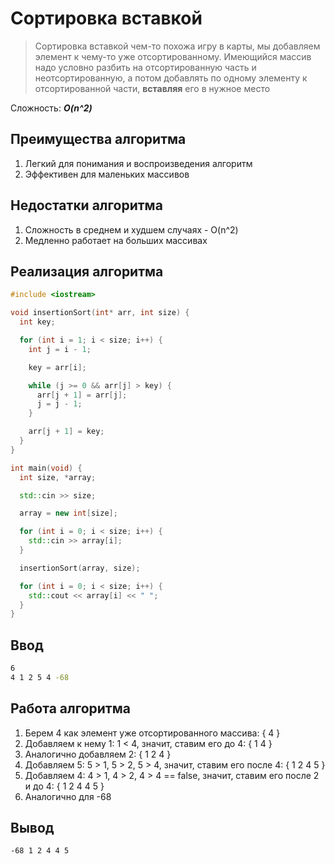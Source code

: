 # Сортировка вставкой

> Сортировка вставкой чем-то похожа игру в карты, мы добавляем элемент к чему-то уже отсортированному.
> Имеющийся массив надо условно разбить на отсортированную часть и неотсортированную, а потом добавлять по одному элементу к отсортированной части, **вставляя** его в нужное место

Сложность: ***O(n^2)***

## Преимущества алгоритма
1. Легкий для понимания и воспроизведения алгоритм
2. Эффективен для маленьких массивов

## Недостатки алгоритма
1. Сложность в среднем и худшем случаях - O(n^2)
2. Медленно работает на больших массивах

## Реализация алгоритма

```cpp
#include <iostream>

void insertionSort(int* arr, int size) {
  int key;

  for (int i = 1; i < size; i++) {
    int j = i - 1;

    key = arr[i];

    while (j >= 0 && arr[j] > key) {
      arr[j + 1] = arr[j];
      j = j - 1;
    }

    arr[j + 1] = key;
  }
}

int main(void) {
  int size, *array;

  std::cin >> size;

  array = new int[size];

  for (int i = 0; i < size; i++) {
    std::cin >> array[i];
  }

  insertionSort(array, size);

  for (int i = 0; i < size; i++) {
    std::cout << array[i] << " ";
  }
}
```

## Ввод

```bash
6
4 1 2 5 4 -68
```

## Работа алгоритма
1. Берем 4 как элемент уже отсортированного массива: { 4 }
2. Добавляем к нему 1: 1 < 4, значит, ставим его до 4: { 1 4 }
3. Аналогично добавляем 2: { 1 2 4 }
4. Добавляем 5: 5 > 1, 5 > 2, 5 > 4, значит, ставим его после 4: { 1 2 4 5 }
5. Добавляем 4: 4 > 1, 4 > 2, 4 > 4 == false, значит, ставим его после 2 и до 4: { 1 2 4 4 5 }
6. Аналогично для -68

## Вывод

```bash
-68 1 2 4 4 5
```
